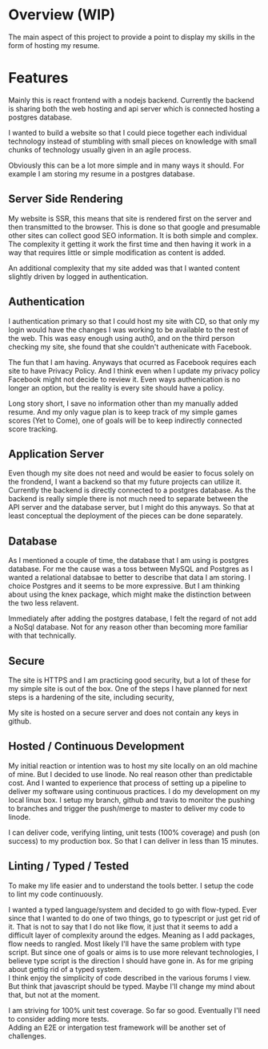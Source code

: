 
# Overview (WIP)

The main aspect of this project to provide a point to display my skills in the form of hosting my resume.

# Features

Mainly this is react frontend with a nodejs backend.  Currently the backend is sharing both the web hosting and 
api server which is connected hosting a postgres database.

I wanted to build a website so that I could piece together each individual technology instead of stumbling with 
small pieces on knowledge with small chunks of technology usually given in an agile process.

Obviously this can be a lot more simple and in many ways it should.  For example I am storing my resume in a postgres
database.

## Server Side Rendering

My website is SSR, this means that site is rendered first on the server and then transmitted to the browser.  This is
done so that google and presumable other sites can collect good SEO information.  It is both simple and complex.  The 
complexity it getting it work the first time and then having it work in a way that requires little or simple 
modification as content is added.  

An additional complexity that my site added was that I wanted content slightly driven by logged in authentication.  

## Authentication

I authentication primary so that I could host my site with CD, so that only my login would have the changes I was
working to be available to the rest of the web.  This was easy enough using auth0, and on the third person checking 
my site, she found that she couldn't authenicate with Facebook.

The fun that I am having.  Anyways that ocurred as
Facebook requires each site to have Privacy Policy.  And I think even when I update my privacy policy Facebook might 
not decide to review it.  Even ways authenication is no longer an option, but the reality is every site should have 
a policy.  

Long story short, I save no information other than my manually added resume.  And my only vague plan is to keep 
track of my simple games scores (Yet to Come), one of goals will be to keep indirectly connected score tracking.

## Application Server

Even though my site does not need and would be easier to focus solely on the frondend, I want a backend so that my
future projects can utilize it.  Currently the backend is directly connected to a postgres database.  As the backend 
is really simple there is not much need to separate between the API server and the database server, but I might 
do this anyways.  So that at least conceptual the deployment of the pieces can be done separately.

## Database

As I mentioned a couple of time, the database that I am using is postgres database.  For me the cause was a toss between
MySQL and Postgres as I wanted a relational databsae to better to describe that data I am storing.   I choice Postgres 
and it seems to be more expressive.  But I am thinking about using the knex package, which might make the distinction
between the two less relavent.  

Immediately after adding the postgres database, I felt the regard of not add a NoSql database.  Not for any reason
other than becoming more familiar with that technically.

## Secure

The site is HTTPS and I am practicing good security, but a lot of these for my simple site is out of the box.  One 
of the steps I have planned for next steps is a hardening of the site, including security,

My site is hosted on a secure server and does not contain any keys in github.

## Hosted / Continuous Development

My initial reaction or intention was to host my site locally on an old machine of mine.  But I decided to use linode.
No real reason other than predictable cost.  And I wanted to experience that process of setting up a pipeline to 
deliver my software using continuous practices.  I do my development on my local linux box.  I setup my branch,
github and travis to monitor the pushing to branches and trigger the push/merge to master to deliver my code to 
linode.  

I can deliver code, verifying linting, unit tests (100% coverage) and push (on success) to my production box.  So that
I can deliver in less than 15 minutes.

## Linting / Typed / Tested

To make my life easier and to understand the tools better.  I setup the code to lint my code continuously.

I wanted a typed language/system and decided to go with flow-typed.  Ever since that I wanted to do one of two things, 
go to typescript or just get rid of it.  That is not to say that I do not like flow, it just that it seems to add a 
difficult layer of complexity around the edges.  Meaning as I add packages, flow needs to rangled.  Most likely I'll
have the same problem with type script.  But since one of goals or aims is to use more relevant technologies, I 
believe type script is the direction I should have gone in.  As for me griping about gettig rid of a typed system.  
I think enjoy the simplicity of code described in the various forums I view.  But think that javascript should be 
typed.  Maybe I'll change my mind about that, but not at the moment.

I am striving for 100% unit test coverage.  So far so good.  Eventually I'll need to consider adding more tests.  
Adding an E2E or intergation test framework will be another set of challenges.
